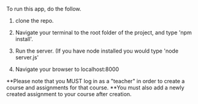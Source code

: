 To run this app, do the follow.

1. clone the repo.

2. Navigate your terminal to the root folder of the project, and type 'npm install'.

3. Run the server. (If you have node installed you would type 'node server.js'

4. Navigate your browser to localhost:8000

**Please note that you MUST log in as a "teacher" in order to create a course and assignments for that course.
**You must also add a newly created assignment to your course after creation.
